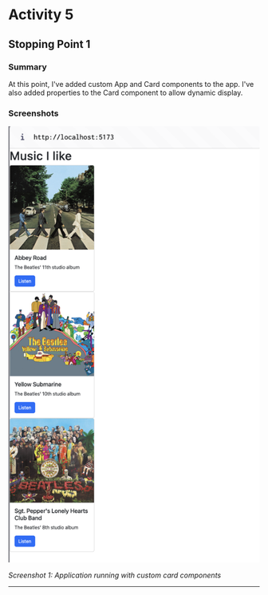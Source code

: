 # Activity 5

## Stopping Point 1

### Summary

At this point, I've added custom App and Card components to the app. I've also added properties to the Card component to allow dynamic display.

### Screenshots

![](screenshots/a5s1.png)

*Screenshot 1: Application running with custom card components*

---
